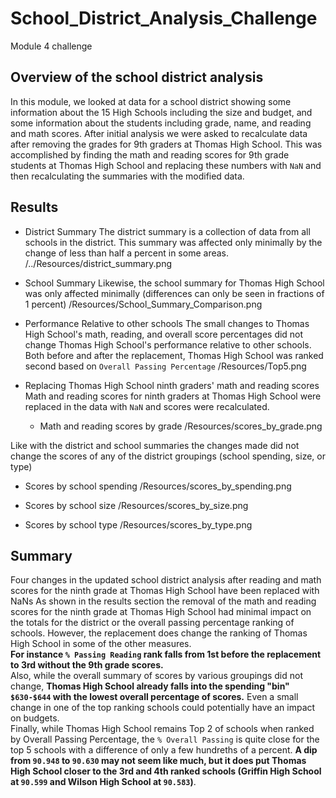 # School_District_Analysis_Challenge
Module 4 challenge

## Overview of the school district analysis

In this module, we looked at data for a school district showing some information about the 15 High Schools including the size and budget, and some information about the students including grade, name, and reading and math scores.  After initial analysis we were asked to recalculate data after removing the grades for 9th graders at Thomas High School.  This was accomplished by finding the math and reading scores for 9th grade students at Thomas High School and replacing these numbers with `NaN` and then recalculating the summaries with the modified data.

## Results

- District Summary
  The district summary is a collection of data from all schools in the district.  This summary was affected only minimally by the change of less than half a percent in some areas.  
  /../Resources/district_summary.png
  
- School Summary
  Likewise, the school summary for Thomas High School was only affected minimally (differences can only be seen in fractions of 1 percent)
  /Resources/School_Summary_Comparison.png
  
- Performance Relative to other schools
  The small changes to Thomas High School's math, reading, and overall score percentages did not change Thomas High School's performance relative to other schools.  Both before and after the replacement, Thomas High School was ranked second based on `Overall Passing Percentage` 
  /Resources/Top5.png

- Replacing Thomas High School ninth graders' math and reading scores 
  Math and reading scores for ninth graders at Thomas High School were replaced in the data with `NaN` and scores were recalculated.  
  - Math and reading scores by grade
    /Resources/scores_by_grade.png

Like with the district and school summaries the changes made did not change the scores of any of the district groupings (school spending, size, or type) 
  - Scores by school spending
    /Resources/scores_by_spending.png
    
  - Scores by school size
    /Resources/scores_by_size.png

  - Scores by school type
    /Resources/scores_by_type.png


## Summary 

Four changes in the updated school district analysis after reading and math scores for the ninth grade at Thomas High School have been replaced with NaNs
As shown in the results section the removal of the math and reading scores for the ninth grade at Thomas High School had minimal impact on the totals for the district or the overall passing percentage ranking of schools.  However, the replacement does change the ranking of Thomas High School in some of the other measures.  
**For instance `% Passing Reading` rank falls from 1st before the replacement to 3rd without the 9th grade scores.**  
Also, while the overall summary of scores by various groupings did not change, **Thomas High School already falls into the spending "bin" `$630-$644` with the lowest overall percentage of scores.**  Even a small change in one of the top ranking schools could potentially have an impact on budgets.  
Finally, while Thomas High School remains Top 2 of schools when ranked by Overall Passing Percentage, the `% Overall Passing` is quite close for the top 5 schools with a difference of only a few hundreths of a percent.  **A dip from `90.948` to `90.630` may not seem like much, but it does put Thomas High School closer to the 3rd and 4th ranked schools (Griffin High School at `90.599` and Wilson High School at `90.583`)**.

